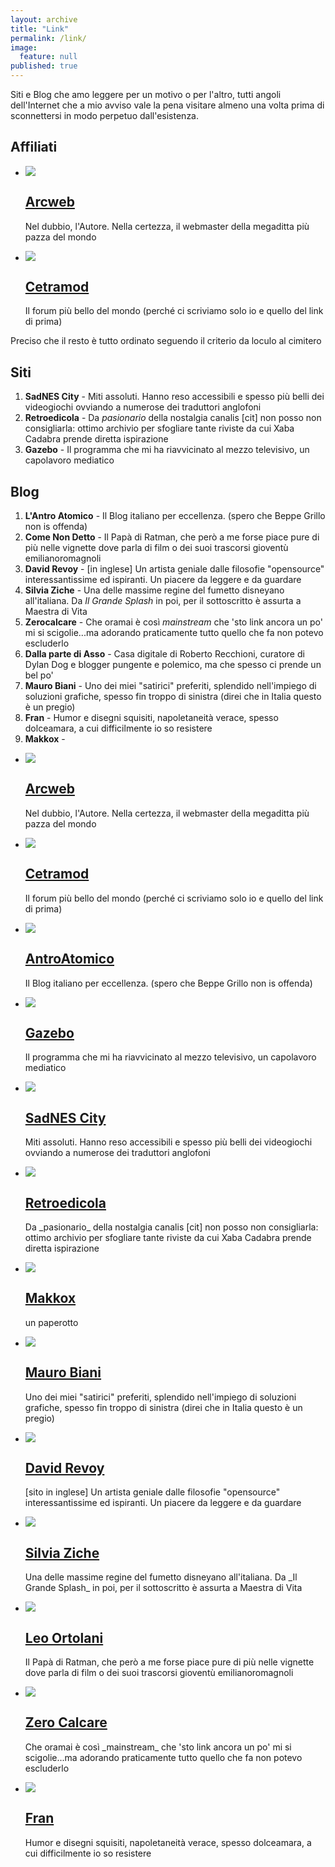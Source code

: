 ```yaml
---
layout: archive
title: "Link"
permalink: /link/
image: 
  feature: null
published: true
---
```


Siti e Blog che amo leggere per un motivo o per l'altro, tutti angoli dell'Internet che a mio avviso vale la pena visitare almeno una volta prima di sconnettersi in modo perpetuo dall'esistenza.

## Affiliati

<ul class="th-grid">
<li>
  <a href="#"><img src="/images/arcweb.jpg">
  <h2 class="post-title"><i class="fa fa-circle"></i> Arcweb</h2></a>
  <p class="post-excerpt">Nel dubbio, l'Autore. Nella certezza, il webmaster della megaditta più pazza del mondo</p>
</li>

<li>
  <a href="#"><img src="/images/teasercetramod.jpg">
  <h2 class="post-title"><i class="fa fa-circle"></i> Cetramod</h2></a>
  <p class="post-excerpt">Il forum più bello del mondo (perché ci scriviamo solo io e quello del link di prima)</p>
</li>
</ul>

Preciso che il resto è tutto ordinato seguendo il criterio da loculo al cimitero

## Siti

1. **SadNES City** - Miti assoluti. Hanno reso accessibili e spesso più belli dei videogiochi ovviando a numerose dei traduttori anglofoni
2. **Retroedicola** - Da _pasionario_ della nostalgia canalis [cit] non posso non consigliarla: ottimo archivio per sfogliare tante riviste da cui Xaba Cadabra prende diretta ispirazione
3. **Gazebo** - Il programma che mi ha riavvicinato al mezzo televisivo, un capolavoro mediatico

## Blog

1. **L'Antro Atomico** - Il Blog italiano per eccellenza. (spero che Beppe Grillo non is offenda)
2. **Come Non Detto** - Il Papà di Ratman, che però a me forse piace pure di più nelle vignette dove parla di film o dei suoi trascorsi gioventù emilianoromagnoli
3. **David Revoy** - [in inglese] Un artista geniale dalle filosofie "opensource" interessantissime ed ispiranti. Un piacere da leggere e da guardare
4. **Silvia Ziche** - Una delle massime regine del fumetto disneyano all'italiana. Da _Il Grande Splash_ in poi, per il sottoscritto è assurta a Maestra di Vita
5. **Zerocalcare** - Che oramai è così _mainstream_ che 'sto link ancora un po' mi si scigolie...ma adorando praticamente tutto quello che fa non potevo escluderlo
6. **Dalla parte di Asso** - Casa digitale di Roberto Recchioni, curatore di Dylan Dog e blogger pungente e polemico, ma che spesso ci prende un bel po' 
7. **Mauro Biani** - Uno dei miei "satirici" preferiti, splendido nell'impiego di soluzioni grafiche, spesso fin troppo di sinistra (direi che in Italia questo è un pregio)
8. **Fran** - Humor e disegni squisiti, napoletaneità verace, spesso dolceamara, a cui difficilmente io so resistere
9. **Makkox** - 

<ul class="th-grid">
<li>
  <a href="#"><img src="/images/arcweb.jpg">
  <h2 class="post-title"><i class="fa fa-circle"></i> Arcweb</h2></a>
  <p class="post-excerpt">Nel dubbio, l'Autore. Nella certezza, il webmaster della megaditta più pazza del mondo</p>
</li>

<li>
  <a href="#"><img src="/images/teasercetramod.jpg">
  <h2 class="post-title"><i class="fa fa-circle"></i> Cetramod</h2></a>
  <p class="post-excerpt">Il forum più bello del mondo (perché ci scriviamo solo io e quello del link di prima)</p>
</li>

<li>
  <a href="#"><img src="/images/antroatomico.jpg">
  <h2 class="post-title"><i class="fa fa-circle"></i> AntroAtomico</h2></a>
  <p class="post-excerpt"> Il Blog italiano per eccellenza. (spero che Beppe Grillo non is offenda)</p>
</li>

<li>
  <a href="#"><img src="/images/teasergazebo.jpg">
  <h2 class="post-title"><i class="fa fa-circle"></i> Gazebo</h2></a>
  <p class="post-excerpt">Il programma che mi ha riavvicinato al mezzo televisivo, un capolavoro mediatico</p>
</li>

<li>
  <a href="#"><img src="/images/politica.jpg">
  <h2 class="post-title"><i class="fa fa-circle"></i> SadNES City</h2></a>
  <p class="post-excerpt">Miti assoluti. Hanno reso accessibili e spesso più belli dei videogiochi ovviando a numerose dei traduttori anglofoni</p>
</li>

<li>
  <a href="#"><img src="/images/politica.jpg">
  <h2 class="post-title"><i class="fa fa-circle"></i> Retroedicola</h2></a>
  <p class="post-excerpt">Da _pasionario_ della nostalgia canalis [cit] non posso non consigliarla: ottimo archivio per sfogliare tante riviste da cui Xaba Cadabra prende diretta ispirazione</p>
</li>

<li>
  <a href="#"><img src="/images/politica.jpg">
  <h2 class="post-title"><i class="fa fa-circle"></i> Makkox</h2></a>
  <p class="post-excerpt">un paperotto</p>
</li>

<li>
  <a href="#"><img src="/images/politica.jpg">
  <h2 class="post-title"><i class="fa fa-circle"></i> Mauro Biani</h2></a>
  <p class="post-excerpt">Uno dei miei "satirici" preferiti, splendido nell'impiego di soluzioni grafiche, spesso fin troppo di sinistra (direi che in Italia questo è un pregio)</p>
</li>

<li>
  <a href="#"><img src="/images/politica.jpg">
  <h2 class="post-title"><i class="fa fa-circle"></i> David Revoy</h2></a>
  <p class="post-excerpt"> [sito in inglese] Un artista geniale dalle filosofie "opensource" interessantissime ed ispiranti. Un piacere da leggere e da guardare</p>
</li>

<li>
  <a href="#"><img src="/images/politica.jpg">
  <h2 class="post-title"><i class="fa fa-circle"></i> Silvia Ziche</h2></a>
  <p class="post-excerpt">Una delle massime regine del fumetto disneyano all'italiana. Da _Il Grande Splash_ in poi, per il sottoscritto è assurta a Maestra di Vita</p>
</li>

<li>
  <a href="#"><img src="/images/politica.jpg">
  <h2 class="post-title"><i class="fa fa-circle"></i> Leo Ortolani</h2></a>
  <p class="post-excerpt">Il Papà di Ratman, che però a me forse piace pure di più nelle vignette dove parla di film o dei suoi trascorsi gioventù emilianoromagnoli</p>
</li>

<li>
  <a href="#"><img src="/images/politica.jpg">
  <h2 class="post-title"><i class="fa fa-circle"></i> Zero Calcare</h2></a>
  <p class="post-excerpt">Che oramai è così _mainstream_ che 'sto link ancora un po' mi si scigolie...ma adorando praticamente tutto quello che fa non potevo escluderlo</p>
</li>


<li>
  <a href="#"><img src="/images/politica.jpg">
  <h2 class="post-title"><i class="fa fa-circle"></i> Fran</h2></a>
  <p class="post-excerpt">Humor e disegni squisiti, napoletaneità verace, spesso dolceamara, a cui difficilmente io so resistere </p>
</li>


</ul> <!--finisce la lista-->
